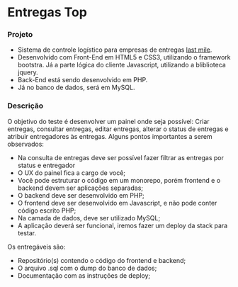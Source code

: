 # Entregas Top

### Projeto

- Sistema de controle logístico para empresas de entregas <a href='https://en.wikipedia.org/wiki/Last_mile_(transportation)'>last mile</a>.
- Desenvolvido com Front-End em HTML5 e CSS3, utilizando o framework bootstra. Já a parte lógica do cliente Javascript, utilizando a bliblioteca jquery.
- Back-End está sendo desenvolvido em PHP.
- Já no banco de dados, será em MySQL.

### Descrição



O objetivo do teste é desenvolver um painel onde seja possível: Criar entregas,
consultar entregas, editar entregas, alterar o status de entregas e atribuir
entregadores às entregas. Alguns pontos importantes a serem observados:

- Na consulta de entregas deve ser possível fazer filtrar as entregas por status
e entregador
- O UX do painel fica a cargo de você;
- Você pode estruturar o código em um monorepo, porém frontend e o backend
devem ser aplicações separadas;
- O backend deve ser desenvolvido em PHP;
- O frontend deve ser desenvolvido em Javascript, e não pode conter código
escrito PHP;
- Na camada de dados, deve ser utilizado MySQL;
- A aplicação deverá ser funcional, iremos fazer um deploy da stack para testar.

Os entregáveis são:

- Repositório(s) contendo o código do frontend e backend;
- O arquivo .sql com o dump do banco de dados;
- Documentação com as instruções de deploy;


